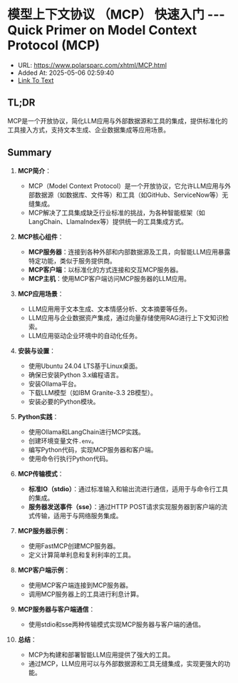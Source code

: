 # 模型上下文协议 （MCP） 快速入门 --- Quick Primer on Model Context Protocol (MCP)
- URL: https://www.polarsparc.com/xhtml/MCP.html
- Added At: 2025-05-06 02:59:40
- [Link To Text](2025-05-06-模型上下文协议-（mcp）-快速入门-----quick-primer-on-model-context-protocol-(mcp)_raw.md)

## TL;DR
MCP是一个开放协议，简化LLM应用与外部数据源和工具的集成，提供标准化的工具接入方式，支持文本生成、企业数据集成等应用场景。

## Summary
1. **MCP简介**：
   - MCP（Model Context Protocol）是一个开放协议，它允许LLM应用与外部数据源（如数据库、文件等）和工具（如GitHub、ServiceNow等）无缝集成。
   - MCP解决了工具集成缺乏行业标准的挑战，为各种智能框架（如LangChain、LlamaIndex等）提供统一的工具集成方式。

2. **MCP核心组件**：
   - **MCP服务器**：连接到各种外部和内部数据源及工具，向智能LLM应用暴露特定功能，类似于服务提供商。
   - **MCP客户端**：以标准化的方式连接和交互MCP服务器。
   - **MCP主机**：使用MCP客户端访问MCP服务器的LLM应用。

3. **MCP应用场景**：
   - LLM应用用于文本生成、文本情感分析、文本摘要等任务。
   - LLM应用与企业数据资产集成，通过向量存储使用RAG进行上下文知识检索。
   - LLM应用驱动企业环境中的自动化任务。

4. **安装与设置**：
   - 使用Ubuntu 24.04 LTS基于Linux桌面。
   - 确保已安装Python 3.x编程语言。
   - 安装Ollama平台。
   - 下载LLM模型（如IBM Granite-3.3 2B模型）。
   - 安装必要的Python模块。

5. **Python实践**：
   - 使用Ollama和LangChain进行MCP实践。
   - 创建环境变量文件`.env`。
   - 编写Python代码，实现MCP服务器和客户端。
   - 使用命令行执行Python代码。

6. **MCP传输模式**：
   - **标准IO（stdio）**：通过标准输入和输出流进行通信，适用于与命令行工具的集成。
   - **服务器发送事件（sse）**：通过HTTP POST请求实现服务器到客户端的流式传输，适用于与网络服务集成。

7. **MCP服务器示例**：
   - 使用FastMCP创建MCP服务器。
   - 定义计算简单利息和复利利率的工具。

8. **MCP客户端示例**：
   - 使用MCP客户端连接到MCP服务器。
   - 调用MCP服务器上的工具进行利息计算。

9. **MCP服务器与客户端通信**：
   - 使用stdio和sse两种传输模式实现MCP服务器与客户端的通信。

10. **总结**：
    - MCP为构建和部署智能LLM应用提供了强大的工具。
    - 通过MCP，LLM应用可以与外部数据源和工具无缝集成，实现更强大的功能。
